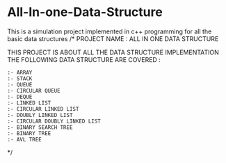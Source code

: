 # All-In-one-Data-Structure
This is a simulation project implemented in c++ programming for all the basic data structures
/*
    PROJECT NAME : ALL IN ONE DATA STRUCTURE

THIS PROJECT IS ABOUT ALL THE DATA STRUCTURE IMPLEMENTATION
THE FOLLOWING DATA STRUCTURE ARE COVERED :

    :- ARRAY
    :- STACK
    :- QUEUE
    :- CIRCULAR QUEUE
    :- DEQUE
    :- LINKED LIST
    :- CIRCULAR LINKED LIST
    :- DOUBLY LINKED LIST
    :- CIRCULAR DOUBLY LINKED LIST
    :- BINARY SEARCH TREE
    :- BINARY TREE
    :- AVL TREE

*/
